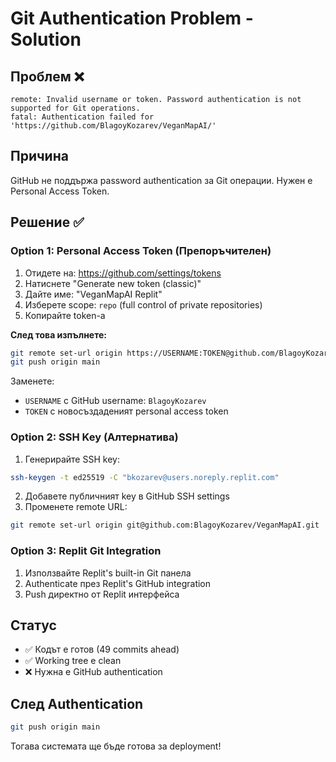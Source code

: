 # Git Authentication Problem - Solution

## Проблем ❌
```
remote: Invalid username or token. Password authentication is not supported for Git operations.
fatal: Authentication failed for 'https://github.com/BlagoyKozarev/VeganMapAI/'
```

## Причина
GitHub не поддържа password authentication за Git операции. Нужен е Personal Access Token.

## Решение ✅

### Option 1: Personal Access Token (Препоръчителен)
1. Отидете на: https://github.com/settings/tokens
2. Натиснете "Generate new token (classic)"
3. Дайте име: "VeganMapAI Replit"
4. Изберете scope: `repo` (full control of private repositories)
5. Копирайте token-а

**След това изпълнете:**
```bash
git remote set-url origin https://USERNAME:TOKEN@github.com/BlagoyKozarev/VeganMapAI.git
git push origin main
```

Заменете:
- `USERNAME` с GitHub username: `BlagoyKozarev`
- `TOKEN` с новосъздаденият personal access token

### Option 2: SSH Key (Алтернатива)
1. Генерирайте SSH key:
```bash
ssh-keygen -t ed25519 -C "bkozarev@users.noreply.replit.com"
```

2. Добавете публичният key в GitHub SSH settings
3. Променете remote URL:
```bash
git remote set-url origin git@github.com:BlagoyKozarev/VeganMapAI.git
```

### Option 3: Replit Git Integration
1. Използвайте Replit's built-in Git панела
2. Authenticate през Replit's GitHub integration
3. Push директно от Replit интерфейса

## Статус
- ✅ Кодът е готов (49 commits ahead)
- ✅ Working tree е clean
- ❌ Нужна е GitHub authentication

## След Authentication
```bash
git push origin main
```

Тогава системата ще бъде готова за deployment!